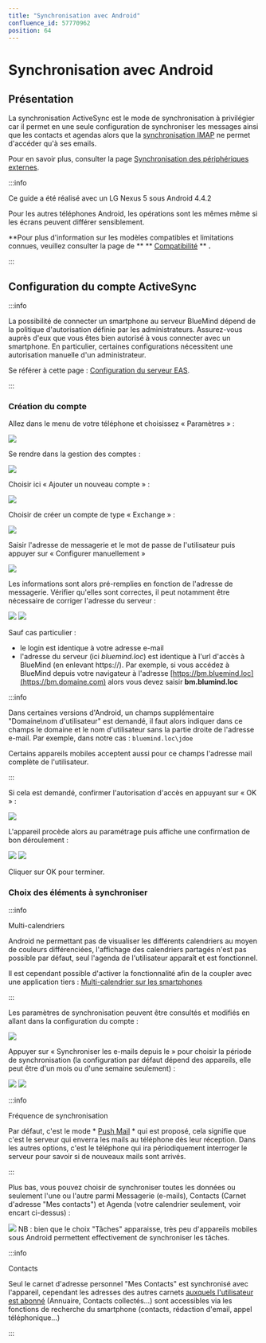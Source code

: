 ```yaml
---
title: "Synchronisation avec Android"
confluence_id: 57770962
position: 64
---
```

# Synchronisation avec Android


## Présentation

La synchronisation ActiveSync est le mode de synchronisation à privilégier car il permet en une seule configuration de synchroniser les messages ainsi que les contacts et agendas alors que la [synchronisation IMAP](/Guide_de_l_utilisateur/Configuration_des_périphériques_mobiles/Synchronisation_avec_Android/Synchronisation_IMAP_sous_Android/) ne permet d'accéder qu'à ses emails.

Pour en savoir plus, consulter la page [Synchronisation des périphériques externes](/Guide_de_l_utilisateur/Configuration_des_périphériques_mobiles/).


:::info

Ce guide a été réalisé avec un LG Nexus 5 sous Android 4.4.2

Pour les autres téléphones Android, les opérations sont les mêmes même si les écrans peuvent différer sensiblement.

**Pour plus d'information sur les modèles compatibles et limitations connues, veuillez consulter la page de ** ** [Compatibilité](/FAQ_Foire_aux_questions_/Compatibilité/) ** **.**

:::

## Configuration du compte ActiveSync


:::info

La possibilité de connecter un smartphone au serveur BlueMind dépend de la politique d'autorisation définie par les administrateurs. Assurez-vous auprès d'eux que vous êtes bien autorisé à vous connecter avec un smartphone. En particulier, certaines configurations nécessitent une autorisation manuelle d'un administrateur.

Se référer à cette page : [Configuration du serveur EAS](/Guide_de_l_administrateur/BlueMind_et_mobilité/Configuration_du_serveur_EAS/).

:::

### Création du compte

Allez dans le menu de votre téléphone et choisissez « Paramètres » :

![](../../../../attachments/57770962/66093492.png)

Se rendre dans la gestion des comptes :

![](../../../../attachments/57770962/66093491.png)

Choisir ici « Ajouter un nouveau compte » :

![](../../../../attachments/57770962/66093490.png)

Choisir de créer un compte de type « Exchange » :

![](../../../../attachments/57770962/66093488.png)

Saisir l'adresse de messagerie et le mot de passe de l'utilisateur puis appuyer sur « Configurer manuellement »

![](../../../../attachments/57770962/66093489.png)


Les informations sont alors pré-remplies en fonction de l'adresse de messagerie. Vérifier qu'elles sont correctes, il peut notamment être nécessaire de corriger l'adresse du serveur :

![](../../../../attachments/57770962/66093487.png) ![](../../../../attachments/57770962/66093486.png)

Sauf cas particulier :

- le login est identique à votre adresse e-mail
- l'adresse du serveur (ici *bluemind.loc*) est identique à l'url d'accès à BlueMind (en enlevant https://). Par exemple, si vous accédez à BlueMind depuis votre navigateur à l'adresse  [https://bm.bluemind.loc](https://bm.domaine.com)  alors vous devez saisir **bm.blumind.loc**


:::info

Dans certaines versions d'Android, un champs supplémentaire "Domaine\nom d'utilisateur" est demandé, il faut alors indiquer dans ce champs le domaine et le nom d'utilisateur sans la partie droite de l'adresse e-mail.
Par exemple, dans notre cas : `bluemind.loc\jdoe`

Certains appareils mobiles acceptent aussi pour ce champs l'adresse mail complète de l'utilisateur.

:::

Si cela est demandé, confirmer l'autorisation d'accès en appuyant sur « OK » :

![](../../../../attachments/57770962/66093512.png)

L'appareil procède alors au paramétrage puis affiche une confirmation de bon déroulement :

![](../../../../attachments/57770962/66093485.png) ![](../../../../attachments/57770962/66093484.png)

Cliquer sur OK pour terminer.

### Choix des éléments à synchroniser


:::info

Multi-calendriers

Android ne permettant pas de visualiser les différents calendriers au moyen de couleurs différenciées, l'affichage des calendriers partagés n'est pas possible par défaut, seul l'agenda de l'utilisateur apparaît et est fonctionnel.

Il est cependant possible d'activer la fonctionnalité afin de la coupler avec une application tiers : [Multi-calendrier sur les smartphones](/Base_de_connaissance/Multi_calendrier_sur_les_smartphones/)

:::

Les paramètres de synchronisation peuvent être consultés et modifiés en allant dans la configuration du compte :

![](../../../../attachments/57770962/66093483.png)

Appuyer sur « Synchroniser les e-mails depuis le » pour choisir la période de synchronisation (la configuration par défaut dépend des appareils, elle peut être d'un mois ou d'une semaine seulement) :

![](../../../../attachments/57770962/66093482.png) ![](../../../../attachments/57770962/66093481.png)


:::info

Fréquence de synchronisation

Par défaut, c'est le mode * [Push Mail](http://fr.wikipedia.org/wiki/Push_mail) * qui est proposé, cela signifie que c'est le serveur qui enverra les mails au téléphone dès leur réception. Dans les autres options, c'est le téléphone qui ira périodiquement interroger le serveur pour savoir si de nouveaux mails sont arrivés.

:::

Plus bas, vous pouvez choisir de synchroniser toutes les données ou seulement l'une ou l'autre parmi Messagerie (e-mails), Contacts (Carnet d'adresse "Mes contacts") et Agenda (votre calendrier seulement, voir encart ci-dessus) :

![](../../../../attachments/57770962/66093480.png)
NB : bien que le choix "Tâches" apparaisse, très peu d'appareils mobiles sous Android permettent effectivement de synchroniser les tâches.


:::info

Contacts

Seul le carnet d'adresse personnel "Mes Contacts" est synchronisé avec l'appareil, cependant les adresses des autres carnets [auxquels l'utilisateur est abonné](/Guide_de_l_utilisateur/Les_contacts/Gestion_des_carnets_d_adresses/) (Annuaire, Contacts collectés...) sont accessibles via les fonctions de recherche du smartphone (contacts, rédaction d'email, appel téléphonique...)

:::


